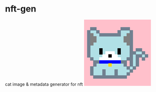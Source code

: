 # nft-gen

cat image & metadata generator for nft
![alt text](https://github.com/octalreaper/nft-gen/blob/main/test.png?raw=true)
